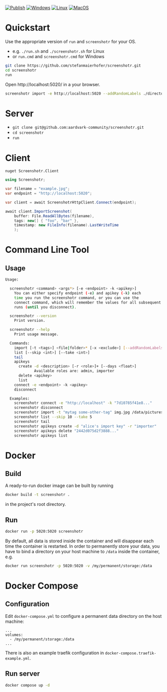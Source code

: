 [![Publish](https://github.com/aardvark-community/screenshotr/actions/workflows/publish.yml/badge.svg)](https://github.com/aardvark-community/screenshotr/actions/workflows/publish.yml)
[![Windows](https://github.com/aardvark-community/screenshotr/actions/workflows/windows.yml/badge.svg)](https://github.com/aardvark-community/screenshotr/actions/workflows/windows.yml)
[![Linux](https://github.com/aardvark-community/screenshotr/actions/workflows/linux.yml/badge.svg)](https://github.com/aardvark-community/screenshotr/actions/workflows/linux.yml)
[![MacOS](https://github.com/aardvark-community/screenshotr/actions/workflows/mac.yml/badge.svg)](https://github.com/aardvark-community/screenshotr/actions/workflows/mac.yml)


# Quickstart

Use the appropriate version of `run` and `screenshotr` for your OS. 
- e.g. `./run.sh` and `./screenshotr.sh` for Linux
- or `run.cmd` and `screenshotr.cmd` for Windows

```bash
git clone https://github.com/stefanmaierhofer/screenshotr.git
cd screenshotr
run
```
Open http://localhost:5020/ in a your browser.

```bash
screenshotr import -e http://localhost:5020 --addRandomLabels ./directory/with/images
```

# Server

- `git clone git@github.com:aardvark-community/screenshotr.git`
- `cd screenshotr`
- `run`

# Client

`nuget Screenshotr.Client`

```csharp
using Screenshotr;

var filename = "example.jpg";
var endpoint = "http://localhost:5020";

var client = await ScreenshotrHttpClient.Connect(endpoint);

await client.ImportScreenshot(
    buffer: File.ReadAllBytes(filename),
    tags: new[] { "foo", "bar" },
    timestamp: new FileInfo(filename).LastWriteTime
    );
```

# Command Line Tool

## Usage

```bash
Usage:

  screenshotr <command> <args*> [-e <endpoint> -k <apikey>]
    You can either specify endpoint (-e) and apikey (-k) each
    time you run the screenshotr command, or you can use the
    connect command, which will remember the values for all subsequent
    runs (until you disconnect).

  screenshotr --version
    Print version.

  screenshotr --help
    Print usage message.

  Commands:
    import [-t <tags>] <file|folder>* [-x <exclude>] [--addRandomLabels]
    list [--skip <int>] [--take <int>]
    tail
    apikeys
      create -d <description> [-r <role>]+ [--days <float>]
             Available roles are: admin, importer
      delete <apikey>
      list
    connect -e <endpoint> -k <apikey>
    disconnect

  Examples:
    screenshotr connect -e "http://localhost" -k "7d10785f41e8..."
    screenshotr disconnect
    screenshotr import -t "mytag some-other-tag" img.jpg /data/pictures/
    screenshotr list --skip 10 --take 5
    screenshotr tail
    screenshotr apikeys create -d "alice's import key" -r "importer"
    screenshotr apikeys delete "2442d075d2f3888..."
    screenshotr apikeys list
```



# Docker

## Build
A ready-to-run docker image can be built by running
```bash
docker build -t screenshotr .
```
in the project's root directory. 

## Run

```bash
docker run -p 5020:5020 screenshotr
```

By default, all data is stored inside the container and will disappear each time the 
container is restarted. In order to permanently store your data, you have to bind a directory on your host machine to `/data` inside the container, e.g.

```bash
docker run screenshotr -p 5020:5020 -v /my/permanent/storage:/data
```


# Docker Compose

## Configuration

Edit `docker-compose.yml` to configure a permanent data directory on the host machine:
```docker
...
volumes:
  - /my/permanent/storage:/data
...
```

There is also an example traefik configuration in `docker-compose.traefik-example.yml`.

## Run server
```bash
docker compose up -d
```


